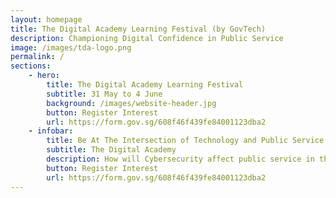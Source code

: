 ```yaml
---
layout: homepage
title: The Digital Academy Learning Festival (by GovTech)
description: Championing Digital Confidence in Public Service
image: /images/tda-logo.png
permalink: /
sections:
    - hero:
        title: The Digital Academy Learning Festival
        subtitle: 31 May to 4 June
        background: /images/website-header.jpg
        button: Register Interest
        url: https://form.gov.sg/608f46f439fe84001123dba2
    - infobar:
        title: Be At The Intersection of Technology and Public Service
        subtitle: The Digital Academy
        description: How will Cybersecurity affect public service in the next 5 years? What are the Challenges of Digital Product Development in the Public Sector?<br>Why is it vital to upskill public service on ICT & SS competencies through The Digital Academy? Attend the complimentary week-long Learning Festival and hear from leading industry experts such as Google, Microsoft, NUS-ISS and more!<br>Be immersed in a myriad of activities such as webinars, panel discussions, workshops and get a taste of courses that will be delivered at The Digital Academy. Designed for the public service, explore the line-up of exciting programmes and discover five different tracks in-depth on Cybersecurity (Day 1); Apps Infrastructure & ICT Infrastructure (Day 2), Apps Management & Apps Development (Day 3), Technology & Product Management and Data Science & AI (Day 4), New Technology (Day 5).<br>Leave inspired by an innovative virtual exhibition showcasing GovTech projects and a virtual live band performance not to be missed.
        button: Register Interest
        url: https://form.gov.sg/608f46f439fe84001123dba2
---
```



